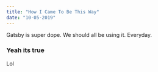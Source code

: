 ```yaml
---
title: "How I Came To Be This Way"
date: "10-05-2019"
---
```


Gatsby is super dope. We should all be using it. Everyday.

### Yeah its true

Lol